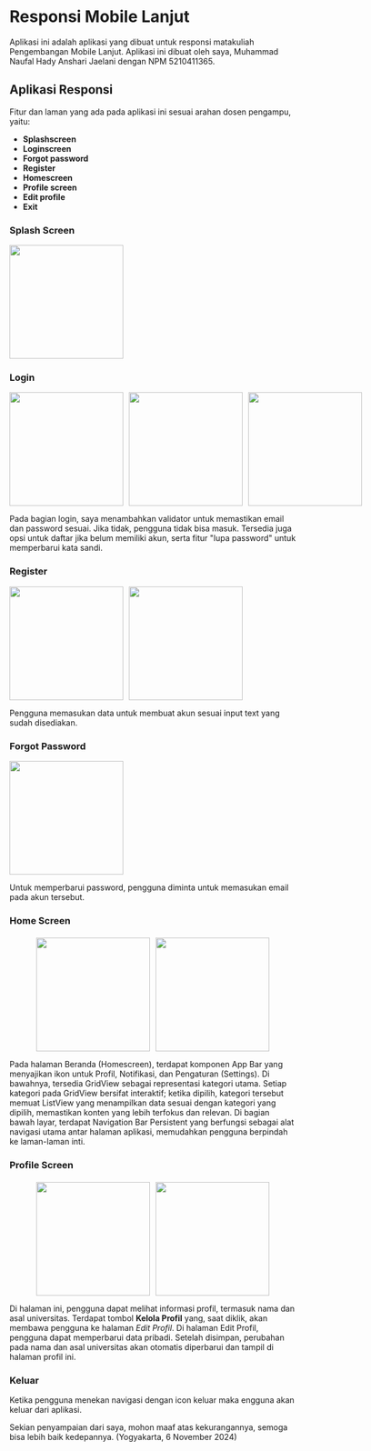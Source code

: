 # Responsi Mobile Lanjut
Aplikasi ini adalah aplikasi yang dibuat untuk responsi matakuliah Pengembangan Mobile Lanjut. Aplikasi ini dibuat oleh saya, Muhammad Naufal Hady Anshari Jaelani dengan NPM 5210411365.

## Aplikasi Responsi
Fitur dan laman yang ada pada aplikasi ini sesuai arahan dosen pengampu, yaitu:
- **Splashscreen**
- **Loginscreen**
- **Forgot password**
- **Register**
- **Homescreen**
- **Profile screen**
- **Edit profile**
- **Exit**

### Splash Screen

<img src="https://github.com/user-attachments/assets/f1dbd7db-52ef-45d2-8906-f8032c9562d7" width="200" />

### Login

<div style="display: flex; gap: 10px;">
  <img src="https://github.com/user-attachments/assets/f8edc0da-a2fc-4dc3-8f72-fd9a3b3a4854" width="200" />
  <img src="https://github.com/user-attachments/assets/e85f5e94-6247-4047-8487-e04e378e1e6d" width="200" />
  <img src="https://github.com/user-attachments/assets/a8156f0d-0b54-42ae-88f6-554cfd38c7fe" width="200" />
</div>

Pada bagian login, saya menambahkan validator untuk memastikan email dan password sesuai. Jika tidak, pengguna tidak bisa masuk. Tersedia juga opsi untuk daftar jika belum memiliki akun, serta fitur "lupa password" untuk memperbarui kata sandi.

### Register

<div style="display: flex; gap: 10px;">
  <img src="https://github.com/user-attachments/assets/32362bd4-5219-41d9-bb98-c847761d06f7" width="200" />
  <img src="https://github.com/user-attachments/assets/67dbd9e6-1795-46b2-a308-51f9ee872f60" width="200" />
</div>

Pengguna memasukan data untuk membuat akun sesuai input text yang sudah disediakan.

### Forgot Password

<img src="https://github.com/user-attachments/assets/80ff6717-8131-4032-9101-690976fb1ad1" width="200" />

Untuk memperbarui password, pengguna diminta untuk memasukan email pada akun tersebut.

### Home Screen

<div style="display: flex; justify-content: center; gap: 10px; margin-top: 20px;">
  <img src="https://github.com/user-attachments/assets/4e610f0a-a5ab-4d03-8c3a-4e3db13018c5" width="200" />
  <img src="https://github.com/user-attachments/assets/7c32feac-7e92-4e46-952d-e1187f4a8239" width="200" />
</div>

Pada halaman Beranda (Homescreen), terdapat komponen App Bar yang menyajikan ikon untuk Profil, Notifikasi, dan Pengaturan (Settings). Di bawahnya, tersedia GridView sebagai representasi kategori utama. Setiap kategori pada GridView bersifat interaktif; ketika dipilih, kategori tersebut memuat ListView yang menampilkan data sesuai dengan kategori yang dipilih, memastikan konten yang lebih terfokus dan relevan. Di bagian bawah layar, terdapat Navigation Bar Persistent yang berfungsi sebagai alat navigasi utama antar halaman aplikasi, memudahkan pengguna berpindah ke laman-laman inti.

### Profile Screen

<div style="display: flex; justify-content: center; gap: 10px; margin-top: 20px;">
  <img src="https://github.com/user-attachments/assets/69336128-1be6-431f-8971-054a8ee889f1" width="200" />
  <img src="https://github.com/user-attachments/assets/932c8651-60bb-469a-a7be-82f6a46e241a" width="200" />
</div>

<p>Di halaman ini, pengguna dapat melihat informasi profil, termasuk nama dan asal universitas. Terdapat tombol <strong>Kelola Profil</strong> yang, saat diklik, akan membawa pengguna ke halaman <em>Edit Profil</em>. Di halaman Edit Profil, pengguna dapat memperbarui data pribadi. Setelah disimpan, perubahan pada nama dan asal universitas akan otomatis diperbarui dan tampil di halaman profil ini.</p>

### Keluar

Ketika pengguna menekan navigasi dengan icon keluar maka engguna akan keluar dari aplikasi.

Sekian penyampaian dari saya, mohon maaf atas kekurangannya, semoga bisa lebih baik kedepannya.
(Yogyakarta, 6 November 2024)







